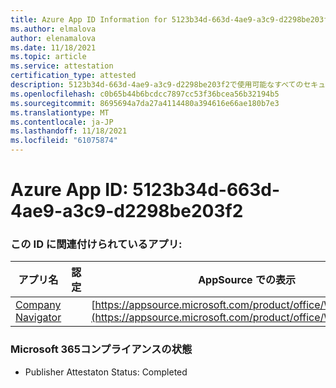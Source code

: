 ```yaml
---
title: Azure App ID Information for 5123b34d-663d-4ae9-a3c9-d2298be203f2
ms.author: elmalova
author: elenamalova
ms.date: 11/18/2021
ms.topic: article
ms.service: attestation
certification_type: attested
description: 5123b34d-663d-4ae9-a3c9-d2298be203f2で使用可能なすべてのセキュリティおよびコンプライアンス情報。
ms.openlocfilehash: c0b65b44b6bcdcc7897cc53f36bcea56b32194b5
ms.sourcegitcommit: 8695694a7da27a4114480a394616e66ae180b7e3
ms.translationtype: MT
ms.contentlocale: ja-JP
ms.lasthandoff: 11/18/2021
ms.locfileid: "61075874"
---
```

# <a name="azure-app-id-5123b34d-663d-4ae9-a3c9-d2298be203f2"></a>Azure App ID: 5123b34d-663d-4ae9-a3c9-d2298be203f2


### <a name="apps-associated-with-this-id"></a>この ID に関連付けられているアプリ:
| **アプリ名** | **認定** | **AppSource での表示** |
|--------------|---------------|-----------------------|
| [Company Navigator](https://docs.microsoft.com/microsoft-365-app-certification/forward/WA200003365) |  | [https://appsource.microsoft.com/product/office/WA200003365](https://appsource.microsoft.com/product/office/WA200003365) |

### <a name="microsoft-365-app-compliance-status"></a>Microsoft 365コンプライアンスの状態
- Publisher Attestaton Status: Completed
